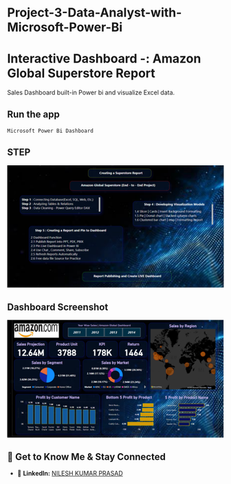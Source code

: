 # Project-3-Data-Analyst-with-Microsoft-Power-Bi

# Interactive Dashboard -:  Amazon Global Superstore Report

Sales Dashboard built-in Power bi and visualize Excel data.

## Run the app
```Powershell
Microsoft Power Bi Dashboard
```
## STEP
![image](Step.png)

## Dashboard Screenshot
![image](Dashboardimage.png)


## 🤝 Get to Know Me & Stay Connected

- 💼 **LinkedIn:** [NILESH KUMAR PRASAD](www.linkedin.com/in/nilesh-kumar-prasad-89253128b)
